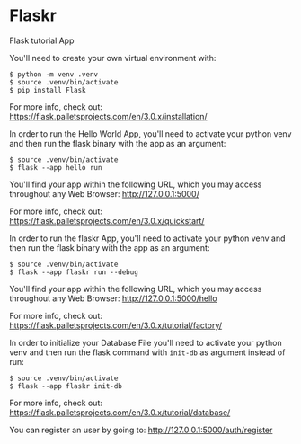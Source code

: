# Flaskr
Flask tutorial App

You'll need to create your own virtual environment with:

```
$ python -m venv .venv
$ source .venv/bin/activate
$ pip install Flask
```

For more info, check out:
https://flask.palletsprojects.com/en/3.0.x/installation/

In order to run the Hello World App, you'll need to activate
your python venv and then run the flask binary with the app as
an argument:
```
$ source .venv/bin/activate
$ flask --app hello run
```

You'll find your app within the following URL, which you may
access throughout any Web Browser:
http://127.0.0.1:5000/

For more info, check out:
https://flask.palletsprojects.com/en/3.0.x/quickstart/


In order to run the flaskr App, you'll need to activate your
python venv and then run the flask binary with the app as
an argument: 
```
$ source .venv/bin/activate
$ flask --app flaskr run --debug
```

You'll find your app within the following URL, which you may
access throughout any Web Browser:
http://127.0.0.1:5000/hello

For more info, check out:
https://flask.palletsprojects.com/en/3.0.x/tutorial/factory/

In order to initialize your Database File you'll need to
activate your python venv and then run the flask command with
`init-db` as argument instead of run:
```
$ source .venv/bin/activate
$ flask --app flaskr init-db
```

For more info, check out:
https://flask.palletsprojects.com/en/3.0.x/tutorial/database/

You can register an user by going to:
http://127.0.0.1:5000/auth/register